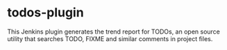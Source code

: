 todos-plugin
============

This Jenkins plugin generates the trend report for TODOs, an open source utility that searches TODO, FIXME and similar comments in project files.
